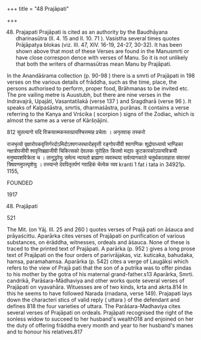 +++
title = "48 Prajāpati"

+++

48. Prajapati Prajāpati is cited as an authority by the Baudhāyana dharinasūtra (II. 4. 15 and II. 10. 71 ). Vasistha several times quotes Prājāpatya blokas (viz. III. 47, XIV. 16-19, 24-27, 30-32). It has been shown above that most of these Verses are found in the Manusmrti or have close correspon dence with verses of Manu. So it is not unlikely that both the writers of dharmasūtras mean Manu by Prajāpati. 

In the Anandāśrama collection (p. 90-98 ) there is a smrti of Prajāpati in 198 verses on the various details of frāddha, such as the time, place, the persons authorised to perform, proper food, Brāhmanas to be invited etc. The pre vailing metre is Auustubh, but there are nine verses in the Indravajrā, Upajāti, Vasantatilakā (verse 137 ) and Sragdharā (verse 96 ). It speaks of Kalpaśāstra, smrtis, dharmaśāstra, purānas. It contains a verse referring to the Kanya and Vrścika ( scorpion ) signs of the Zodiac, which is almost the same as a verse of Kāršņājini. 

812 सुतत्यागो यदि विक्रयात्मकस्तत्प्रायश्चित्तमाह प्रचेताः । अनृतवाक् तस्करो 

राजभृत्यो वृक्षारोपकवृत्तिर्गरदोऽमिदोऽश्वगजरथारोहवृत्ती रङ्गोपजीवी श्वागणिकः शूद्रोपाध्यायो भाण्डिका नक्षत्रोपजीवी श्ववृत्तिब्रह्मजीवी चिकित्सको देवलकः पुरोहितः कितवो मद्यपः कूटकारकोऽपत्यविक्रयी मनुष्यपशविक्रेता च । तानुद्धरेयुः समेत्य न्यायतो ब्राह्मणा व्यवस्थया सर्वत्यागकाले चतुर्थकालाहास संवत्सरं त्रिषवणमुपस्पृशेयुः । तस्यान्ते देवपितृतर्पणं गवाहिकं चेत्येक व्यव kranti 1 fat i tata in 34921p. 1155, 

FOUNDED 

1917 

48. Prajāpati 

521 

The Mit. (on Yāj. III. 25 and 260 ) quotes verses of Prajā pati on āśauca and prāyaścittu. Aparārka cites verses of Prajāpati on purification of various substances, on érāddha, witnesses, ordeals and āśauca. None of these is traced to the printed text of Prajāpati. A parārka (p. 952 ) gives a long prose text of Prajāpati on the four orders of parivrājakas, viz. kuticaka, bahudaka, hamsa, paramahamsa. Aparārka (p. 542) cites a verge of Laugākṣi which refers to the view of Prajā pati that the son of a putrika was to offer pindas to his mother by the gotra of his maternal grand-father.s13 Aparārka, Smrti. candrikā, Parāśara-Mādhaviya and other works quote several verses of Prajāpati on vyavahāra. Wituesses are of two kinds, krta and akrta.814 In this he seems to have followed Narada (rnadana, verse 149). Prajapati lays down the characteri stics of valid reply ( uttara ) of the defendant and defines 818 the four varieties of uttara. The Parāśara-Madhaviya cites several verses of Prajāpati on ordeals. Prajāpati recognised the right of the sonless widow to succeed to her husband's wealth018 and enjoined on her the duty of offering frāddha every month and year to her husband's manes and to honour his relatives.817 
